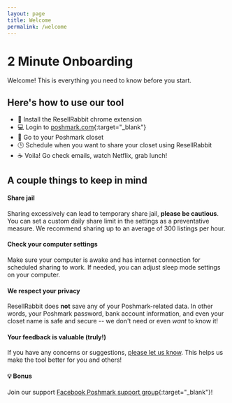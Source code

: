 ```yaml
---
layout: page
title: Welcome
permalink: /welcome
---
```



# 2 Minute Onboarding
Welcome! This is everything you need to know before you start.

## Here's how to use our tool

- 🐰 Install the ResellRabbit chrome extension
- 💻 Login to [poshmark.com](https://poshmark.com/){:target="_blank"} 
- 👚 Go to your Poshmark closet
- 🕒 Schedule when you want to share your closet using ResellRabbit
- ☕ Voila! Go check emails, watch Netflix, grab lunch! 

## A couple things to keep in mind

#### Share jail
Sharing excessively can lead to temporary share jail, **please be cautious**. You can set a custom daily share limit in the settings as a preventative measure. We recommend sharing up to an average of 300 listings per hour.

#### Check your computer settings
Make sure your computer is awake and has internet connection for scheduled sharing to work. If needed, you can adjust sleep mode settings on your computer.

#### We respect your privacy
ResellRabbit does **not** save any of your Poshmark-related data. In other words, your Poshmark password, bank account information, and even your closet name is safe and secure -- we don't need or even _want_ to know it!

#### Your feedback is valuable (truly!)
If you have any concerns or suggestions, [please let us know](mailto:resellrabbit@gmail.com?subject=[Feedback]). This helps us make the tool better for you and others!

#### 💡 Bonus
Join our support [Facebook Poshmark support group](https://www.facebook.com/groups/801029790774238/){:target="_blank"}! 






  

